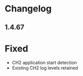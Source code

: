 # Changelog

## 1.4.67

# Fixed

- CH2 application start detection
- Existing CH2 log levels retained
